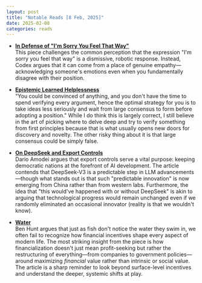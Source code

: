 ```yaml
---
layout: post
title: "Notable Reads [8 Feb, 2025]"
date: 2025-02-08
categories: reads
---
```


- **[In Defense of "I'm Sorry You Feel That Way"](https://www.astralcodexten.com/p/in-defense-of-im-sorry-you-feel-that)**  
  This piece challenges the common perception that the expression "I'm sorry you feel that way" is a dismissive, robotic response. Instead, Codex argues that it can come from a place of genuine empathy—acknowledging someone's emotions even when you fundamentally disagree with their position.

- **[Epistemic Learned Helplessness](https://slatestarcodex.com/2019/06/03/repost-epistemic-learned-helplessness)**  
  "You could be convinced of anything, and you don't have the time to spend verifying every argument, hence the optimal strategy for you is to take ideas less seriously and wait from large consensus to form before adopting a position." While I do think this is largely correct, I still believe in the art of picking where to delve deep and try to verify something from first principles because that is what usually opens new doors for discovery and novelty. The other risky thing about it is that large consensus could be simply false.

- **[On DeepSeek and Export Controls](https://darioamodei.com/on-deepseek-and-export-controls)**  
  Dario Amodei argues that export controls serve a vital purpose: keeping democratic nations at the forefront of AI development. The article contends that DeepSeek-V3 is a predictable step in LLM advancements—though what stands out is that such "predictable innovation" is now emerging from China rather than from western labs. Furthermore, the idea that "this would've happened with or without DeepSeek" is akin to arguing that technological progress would remain unchanged even if we randomly eliminated an occasional innovator (reality is that we wouldn't know).

- **[Water](https://www.linkedin.com/pulse/water-ben-hunt/)**  
  Ben Hunt argues that just as fish don't notice the water they swim in, we often fail to recognize how financial incentives shape every aspect of modern life. The most striking insight from the piece is how financialization doesn't just mean profit-seeking but rather the restructuring of everything—from companies to government policies—around maximizing *financial* value rather than intrinsic or social value. The article is a sharp reminder to look beyond surface-level incentives and understand the deeper, systemic shifts at play. 